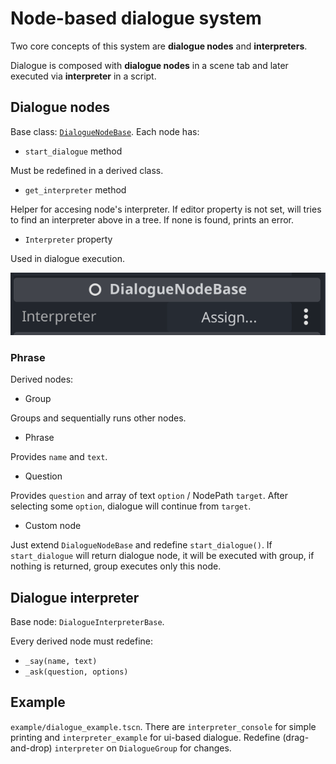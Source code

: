 # Node-based dialogue system

Two core concepts of this system are **dialogue nodes** and **interpreters**.

Dialogue is composed with **dialogue nodes** in a scene tab and later executed via **interpreter** in a script.

## Dialogue nodes
Base class: [`DialogueNodeBase`](./dialogue_node_base.gd).
Each node has:
- `start_dialogue` method

Must be redefined in a derived class.

- `get_interpreter` method

Helper for accesing node's interpreter. If editor property is not set, will tries to find an interpreter above in a tree. If none is found, prints an error.

- `Interpreter` property

Used in dialogue execution.

![](./imgs/node_interpreter.png)

### Phrase


Derived nodes:

- Group

Groups and sequentially runs other nodes.

- Phrase

Provides `name` and `text`.

- Question

Provides `question` and array of text `option` / NodePath `target`.
After selecting some `option`, dialogue will continue from `target`.

- Custom node

Just extend `DialogueNodeBase` and redefine `start_dialogue()`.
If `start_dialogue` will return dialogue node, it will be executed with group, if nothing is returned, group executes only this node.

## Dialogue interpreter
Base node: `DialogueInterpreterBase`.

Every derived node must redefine:
- `_say(name, text)`
- `_ask(question, options)`

## Example
`example/dialogue_example.tscn`.
There are `interpreter_console` for simple printing
and `interpreter_example` for ui-based dialogue.
Redefine (drag-and-drop) `interpreter` on `DialogueGroup` for changes.
